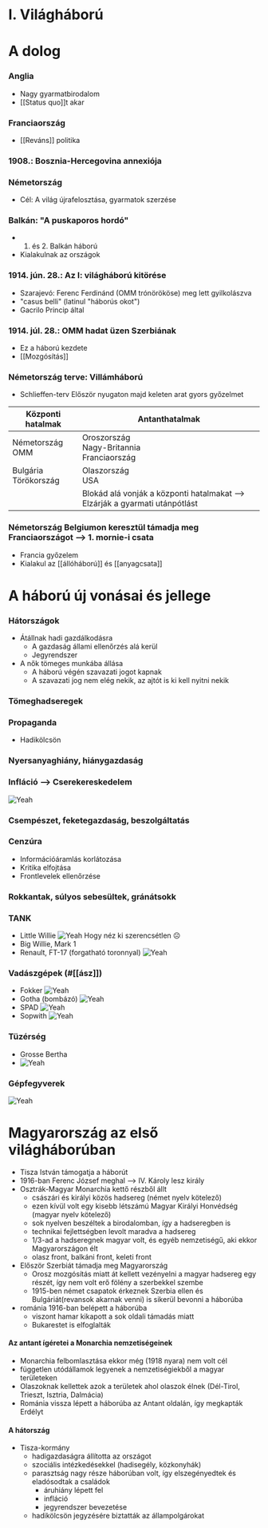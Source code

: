 # I. Világháború
# A dolog
### Anglia
- Nagy gyarmatbirodalom
- [[Status quo]]t akar

### Franciaország
- [[Reváns]] politika
### 1908.: Bosznia-Hercegovina annexiója

### Németország
- Cél: A világ újrafelosztása, gyarmatok szerzése

### Balkán: "A puskaporos hordó"
- 1. és 2. Balkán háború
- Kialakulnak az országok

### 1914. jún. 28.: Az I: világháború kitörése
- Szarajevó: Ferenc Ferdinánd (OMM trónörököse) meg lett gyilkolászva
- "casus belli" (latinul "háborús okot")
- Gacrilo Princip által

### 1914. júl. 28.: OMM hadat üzen Szerbiának
- Ez a háború kezdete
- [[Mozgósítás]]

### Németország terve: Villámháború
- Schlieffen-terv
	Először nyugaton majd keleten arat gyors győzelmet

| Központi hatalmak | Antanthatalmak |
| ---- | ---- |
| Németország<br>OMM | Oroszország<br>Nagy-Britannia<br>Franciaország |
| Bulgária<br>Törökország | Olaszország<br>USA |
|  | Blokád alá vonják a központi hatalmakat --> Elzárják a gyarmati utánpótlást  |
### Németország Belgiumon keresztül támadja meg Franciaországot --> 1. mornie-i csata
- Francia győzelem
- Kialakul az [[állóháború]] és [[anyagcsata]]


# A háború új vonásai és jellege

### Hátországok
- Átállnak hadi gazdálkodásra
	- A gazdaság állami ellenőrzés alá kerül
	- Jegyrendszer
- A nők tömeges munkába állása
	- A háború végén szavazati jogot kapnak
	- A szavazati jog nem elég nekik, az ajtót is ki kell nyitni nekik

### Tömeghadseregek

### Propaganda
- Hadikölcsön

### Nyersanyaghiány, hiánygazdaság

### Infláció --> Cserekereskedelem
![Yeah](https://helios-i.mashable.com/imagery/longforms/04mbUlkCOFebgnAEPFBSNvO/images-13.fit_lim.size_1400x.v1697208193.jpg)

### Csempészet, feketegazdaság, beszolgáltatás

### Cenzúra
- Információáramlás korlátozása
- Kritika elfojtása
- Frontlevelek ellenőrzése

### Rokkantak, súlyos sebesültek, gránátsokk

### TANK
- Little Willie ![Yeah](https://upload.wikimedia.org/wikipedia/commons/thumb/4/4a/Little_Willie.jpg/1280px-Little_Willie.jpg) Hogy néz ki szerencsétlen ☹
- Big Willie, Mark 1
- Renault, FT-17 (forgatható toronnyal) ![Yeah](https://upload.wikimedia.org/wikipedia/commons/8/81/FT-17prototype.jpg)

### Vadászgépek (#[[ász]])
- Fokker ![Yeah](https://upload.wikimedia.org/wikipedia/commons/8/84/Fokker_EIII_210-16.jpg)
- Gotha (bombázó) ![Yeah](https://i.ebayimg.com/images/g/oFEAAOSwhkRWgQXn/s-l1600.jpg)
- SPAD ![Yeah](https://upload.wikimedia.org/wikipedia/commons/8/85/SPAD_XIII_040510-F-1234P-019.jpg)
- Sopwith ![Yeah](https://upload.wikimedia.org/wikipedia/commons/thumb/c/ca/Sopwith_Camel_-_Season_Premiere_Airshow_2018_%28cropped%29.jpg/1280px-Sopwith_Camel_-_Season_Premiere_Airshow_2018_%28cropped%29.jpg)

### Tüzérség
- Grosse Bertha
-  ![Yeah](https://upload.wikimedia.org/wikipedia/commons/thumb/8/8b/Musee-de-lArmee-IMG_0984.jpg/1280px-Musee-de-lArmee-IMG_0984.jpg)

### Gépfegyverek
![Yeah](https://www.historynet.com/wp-content/uploads/2014/07/WeaposnWWI_2000x577-e1647023041887.jpg)
# Magyarország az első világháborúban
- Tisza István támogatja a háborút
- 1916-ban Ferenc József meghal --> IV. Károly lesz király
- Osztrák-Magyar Monarchia kettő részből állt
	- császári és királyi közös hadsereg (német nyelv kötelező)
	- ezen kívül volt egy kisebb létszámú Magyar Királyi Honvédség (magyar nyelv kötelező)
	- sok nyelven beszéltek a birodalomban, így a hadseregben is
	- technikai fejlettségben levolt maradva a hadsereg
	- 1/3-ad a hadseregnek magyar volt, és egyéb nemzetiségű, aki ekkor Magyarországon élt
	- olasz front, balkáni front, keleti front
- Először Szerbiát támadja meg Magyarország
	- Orosz mozgósítás miatt át kellett vezényelni a magyar hadsereg egy részét, így nem volt erő fölény a szerbekkel szembe
	- 1915-ben német csapatok érkeznek Szerbia ellen és Bulgáriát(revansok akarnak venni) is sikerül bevonni a háborúba
- románia 1916-ban belépett a háborúba
	- viszont hamar kikapott a sok oldali támadás miatt
	- Bukarestet is elfoglalták
#### Az antant ígéretei a Monarchia nemzetiségeinek
- Monarchia felbomlasztása ekkor még (1918 nyara) nem volt cél
- független utódállamok legyenek a nemzetiségiekből a magyar területeken
- Olaszoknak kellettek azok a területek ahol olaszok élnek (Dél-Tirol, Trieszt, Isztria, Dalmácia)
- Románia vissza lépett a háborúba az Antant oldalán, így megkapták Erdélyt
#### A hátország
- Tisza-kormány
	- hadigazdaságra állította az országot
	- szociális intézkedésekkel (hadisegély, közkonyhák)
	- parasztság nagy része háborúban volt, így elszegényedtek és eladósodtak a családok
		- áruhiány lépett fel
		- infláció
		- jegyrendszer bevezetése
	- hadikölcsön jegyzésére biztatták az állampolgárokat